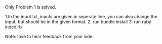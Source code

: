 Only Problem 1 is solved. 

1.In the input.txt, inputs are given in seperate line, you can also change the input, but should be in the given format. 
2. run bundle install
3. run ruby index.rb

Note: love to hear feedback from your side. 